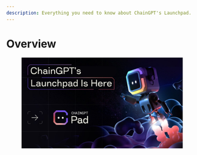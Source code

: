 ```yaml
---
description: Everything you need to know about ChainGPT's Launchpad.
---
```


# Overview

<figure><img src="../.gitbook/assets/2023-06-14 16.07.21.jpg" alt=""><figcaption></figcaption></figure>

##
